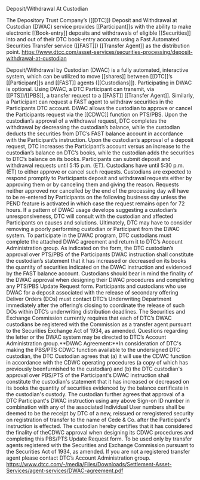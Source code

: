 
Deposit/Withdrawal At Custodian

The Depository Trust Company’s ([[DTC]]) Deposit and Withdrawal at Custodian (DWAC) service provides [[Participant]]s with the ability to make electronic [[Book-entry]] deposits and withdrawals of eligible [[Securities]] into and out of their DTC book-entry accounts using a Fast Automated Securities Transfer service ([[FAST]]) [[Transfer Agent]] as the distribution point.
https://www.dtcc.com/asset-services/securities-processing/deposit-withdrawal-at-custodian 

Deposit/Withdrawal by Custodian (DWAC) is a fully automated, interactive system, which can be utilized to move [[shares]] between [[DTC]]‘s [[Participant]]s and [[FAST]] agents ([[Custodians]]). Participating in DWAC is optional. Using DWAC, a DTC Participant can transmit, via [[PTS]]/[[PBS]], a transfer request to a [[FAST]] [[Transfer Agent]]. Similarly, a Participant can request a FAST agent to withdraw securities in the Participants DTC account. DWAC allows the custodian to approve or cancel the Participants request via the [[CDWC]] function on PTS/PBS. Upon the custodian’s approval of a withdrawal request, DTC completes the withdrawal by decreasing the custodian’s balance, while the custodian deducts the securities from DTC’s FAST balance account in accordance with the Participant’s instruction. Upon the custodian’s approval of a deposit request, DTC increases the Participant’s account versus an increase to the custodian’s balance on DTC’s books, while the custodian adds the securities to DTC’s balance on its books. Participants can submit deposit and withdrawal requests until 5:15 p.m. (ET). Custodians have until 5:30 p.m. (ET) to either approve or cancel such requests. Custodians are expected to respond promptly to Participants deposit and withdrawal requests either by approving them or by canceling them and giving the reason. Requests neither approved nor cancelled by the end of the processing day will have to be re-entered by Participants on the following business day unless the PEND feature is activated in which case the request remains open for 72 hours. If a pattern of DWAC usage develops suggesting a custodian’s unresponsiveness, DTC will consult with the custodian and affected Participants on causes and solutions. Ultimately, DTC may have to consider removing a poorly performing custodian or Participant from the DWAC system. To participate in the DWAC program, DTC custodians must complete the attached DWAC agreement and return it to DTC’s Account Administration group. As indicated on the form, the DTC custodian’s approval over PTS/PBS of the Participants DWAC instruction shall constitute the custodian’s statement that it has increased or decreased on its books the quantity of securities indicated on the DWAC instruction and evidenced by the FAST balance account. Custodians should bear in mind the finality of the DWAC approval when designing their DWAC procedures and completing any PTS/PBS Update Request form. Participants and custodians who use DWAC for a deposit associated with the release of secondary offering Deliver Orders (DOs) must contact DTC’s Underwriting Department immediately after the offering’s closing to coordinate the release of such DOs within DTC’s underwriting distribution deadlines. The Securities and Exchange Commission currently requires that each of DTC’s DWAC custodians be registered with the Commission as a transfer agent pursuant to the Securities Exchange Act of 1934, as amended. Questions regarding the letter or the DWAC system may be directed to DTC’s Account Administration group.**DWAC Agreement:**In consideration of DTC's making the PBS/PTS CDWC function available to the undersigned DTC custodian, the DTC Custodian agrees that (a) it will use the CDWC function in accordance with the CDWC operating procedures (a copy of which has previously beenfurnished to the custodian) and (b) the DTC custodian's approval over PBS/PTS of the Participant's DWAC instruction shall constitute the custodian's statement that it has increased or decreased on its books the quantity of securities evidenced by the balance certificate in the custodian's custody. The custodian further agrees that approval of a DTC Participant's DWAC instruction using any above Sign-on ID number in combination with any of the associated Individual User numbers shall be deemed to be the receipt by DTC of a new, reissued or reregistered security on registration of transfer to the name of Cede & Co. after the Participant's instruction is effected. The custodian hereby certifies that it has considered the finality of theCDWC approval when designing its CDWC procedures and completing this PBS/PTS Update Request form. To be used only by transfer agents registered with the Securities and Exchange Commission pursuant to the Securities Act of 1934, as amended. If you are not a registered transfer agent please contact DTC’s Account Administration group.
https://www.dtcc.com/-/media/Files/Downloads/Settlement-Asset-Services/agent-services/DWAC-agreement.pdf